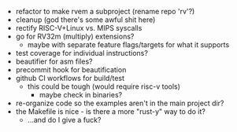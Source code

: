 * refactor to make rvem a subproject (rename repo 'rv'?)
* cleanup (god there's some awful shit here)
* rectify RISC-V+Linux vs. MIPS syscalls
* go for RV32m (multiply) extensions?
  * maybe with separate feature flags/targets for what it supports
* test coverage for individual instructions?
* beautifier for asm files?
* precommit hook for beautification
* github CI workflows for build/test
  * this could be tough (would require risc-v tools)
    * maybe check in binaries?
* re-organize code so the examples aren't in the main project dir?
* the Makefile is nice - is there a more "rust-y" way to do it?
  * ...and do I give a fuck?
